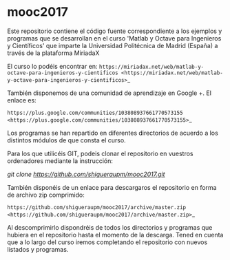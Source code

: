 # mooc2017
Este repositorio contiene el código fuente correspondiente a los ejemplos y programas que se desarrollan en el curso 'Matlab y Octave para Ingenieros y Científicos' que imparte la Universidad Politécnica de Madrid (España) a través de la plataforma MiriadaX

El curso lo podéis encontrar en: 
`https://miriadax.net/web/matlab-y-octave-para-ingenieros-y-cientificos <https://miriadax.net/web/matlab-y-octave-para-ingenieros-y-cientificos>`_

También disponemos de una comunidad de aprendizaje en Google +. El enlace es:

`https://plus.google.com/communities/103808937661770573155 <https://plus.google.com/communities/103808937661770573155>`_

Los programas se han repartido en diferentes directorios de acuerdo a los distintos módulos de que consta el curso.

Para los que utilicéis GIT, podeis clonar el repositorio en vuestros ordenadores mediante la instrucción:

*git clone https://github.com/shigueraupm/mooc2017.git*

También disponéis de un enlace para descargaros el repositorio en forma de archivo zip comprimido:

`https://github.com/shigueraupm/mooc2017/archive/master.zip <https://github.com/shigueraupm/mooc2017/archive/master.zip>`_

Al descomprimirlo dispondréis de todos los directorios y programas que hubiera en el repositorio hasta el momento de la descarga. Tened en cuenta que a lo largo del curso iremos completando el repositorio con nuevos listados y programas.


